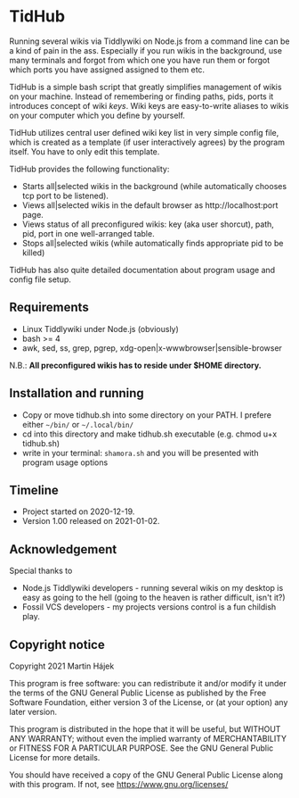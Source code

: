 # TidHub

Running several wikis via Tiddlywiki on Node.js from a command line can be a kind of pain in the ass. Especially if you run wikis in the background, use many terminals and forgot from which one you have run them or forgot which ports you have assigned assigned to them etc.

TidHub is a simple bash script that greatly simplifies management of wikis on your machine. Instead of remembering or finding paths, pids, ports it introduces concept of wiki *keys*. Wiki keys are easy-to-write aliases to wikis on your computer which you define by yourself.

TidHub utilizes central user defined wiki key list in very simple config file, which is created as a template (if user interactively agrees) by the program itself. You have to only edit this template.

TidHub provides the following functionality:

* Starts all|selected wikis in the background (while automatically chooses tcp port to be listened).
* Views all|selected wikis in the default browser as http://localhost:port page.
* Views status of all preconfigured wikis: key (aka user shorcut), path, pid, port in one well-arranged table.
* Stops all|selected wikis (while automatically finds appropriate pid to be killed)

TidHub has also quite detailed documentation about program usage and config file setup.

## Requirements

* Linux
Tiddlywiki under Node.js (obviously)
* bash >= 4
* awk, sed, ss, grep, pgrep, xdg-open|x-wwwbrowser|sensible-browser

N.B.: **All preconfigured wikis has to reside under $HOME directory.**

## Installation and running

* Copy or move tidhub.sh into some directory on your PATH. I prefere either `~/bin/` or `~/.local/bin/`
* cd into this directory and make tidhub.sh executable (e.g. chmod u+x tidhub.sh)
* write in your terminal: `shamora.sh` and you will be presented with program usage options

## Timeline

* Project started on 2020-12-19.
* Version 1.00 released on 2021-01-02.

## Acknowledgement

Special thanks to

* Node.js Tiddlywiki developers - running several wikis on my desktop is easy as going to the hell (going to the heaven is rather difficult, isn't it?)
* Fossil VCS developers - my projects versions control is a fun childish play.

## Copyright notice

Copyright 2021 Martin Hájek <marhaj at gmx.com>

This program is free software: you can redistribute it and/or modify it under the terms of the GNU General Public License as published by the Free Software Foundation, either version 3 of the License, or (at your option) any later version.

This program is distributed in the hope that it will be useful, but WITHOUT ANY WARRANTY; without even the implied warranty of MERCHANTABILITY or FITNESS FOR A PARTICULAR PURPOSE.  See the GNU General Public License for more details.

You should have received a copy of the GNU General Public License along with this program.  If not, see <https://www.gnu.org/licenses/>
